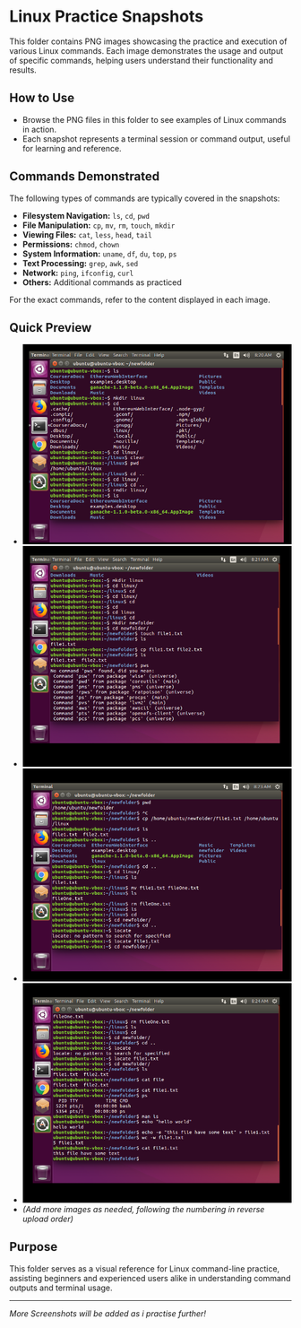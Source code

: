 # Linux Practice Snapshots

This folder contains PNG images showcasing the practice and execution of various Linux commands. Each image demonstrates the usage and output of specific commands, helping users understand their functionality and results.

## How to Use

- Browse the PNG files in this folder to see examples of Linux commands in action.
- Each snapshot represents a terminal session or command output, useful for learning and reference.

## Commands Demonstrated

The following types of commands are typically covered in the snapshots:
- **Filesystem Navigation:** `ls`, `cd`, `pwd`
- **File Manipulation:** `cp`, `mv`, `rm`, `touch`, `mkdir`
- **Viewing Files:** `cat`, `less`, `head`, `tail`
- **Permissions:** `chmod`, `chown`
- **System Information:** `uname`, `df`, `du`, `top`, `ps`
- **Text Processing:** `grep`, `awk`, `sed`
- **Network:** `ping`, `ifconfig`, `curl`
- **Others:** Additional commands as practiced

For the exact commands, refer to the content displayed in each image.

## Quick Preview

- ![image1](Screenshot%202025-07-28%201.png)
- ![image2](Screenshot%202025-07-28%202.png)
- ![image3](Screenshot%202025-07-28%203.png)
- ![image4](Screenshot%202025-07-28%204.png)
- *(Add more images as needed, following the numbering in reverse upload order)*

## Purpose

This folder serves as a visual reference for Linux command-line practice, assisting beginners and experienced users alike in understanding command outputs and terminal usage.

---
*More Screenshots will be added as i practise further!*